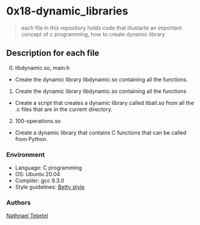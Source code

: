 # 0x18-dynamic_libraries
> each file in this repository holds code that illustarte an important concept of c programming,
> how to create dynamic library

## Description for each file
0. libdynamic.so, main.h
  * Create the dynamic library libdynamic.so containing all the functions.
1. Create the dynamic library libdynamic.so containing all the functions
  * Create a script that creates a dynamic library called liball.so from all the .c files that are in the current directory.
2. 100-operations.so
  * Create a dynamic library that contains C functions that can be called from Python.
### Environment
* Language: C programming
* OS: Ubuntu 20.04
* Compiler: gcc 9.3.0 
* Style guidelines: [Betty style](https://github.com/holbertonschool/Betty/wiki) 

### Authors
[Nathnael Teketel](hellonathnael@gmail.com)
